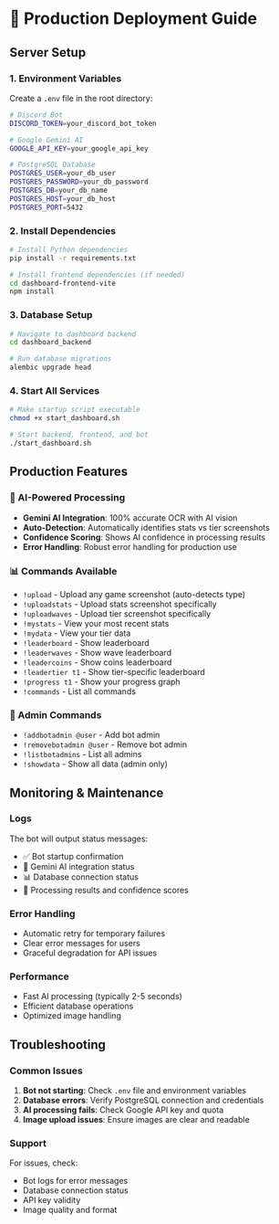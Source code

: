 # 🚀 Production Deployment Guide

## **Server Setup**

### **1. Environment Variables**
Create a `.env` file in the root directory:

```bash
# Discord Bot
DISCORD_TOKEN=your_discord_bot_token

# Google Gemini AI
GOOGLE_API_KEY=your_google_api_key

# PostgreSQL Database
POSTGRES_USER=your_db_user
POSTGRES_PASSWORD=your_db_password
POSTGRES_DB=your_db_name
POSTGRES_HOST=your_db_host
POSTGRES_PORT=5432
```

### **2. Install Dependencies**
```bash
# Install Python dependencies
pip install -r requirements.txt

# Install frontend dependencies (if needed)
cd dashboard-frontend-vite
npm install
```

### **3. Database Setup**
```bash
# Navigate to dashboard backend
cd dashboard_backend

# Run database migrations
alembic upgrade head
```

### **4. Start All Services**
```bash
# Make startup script executable
chmod +x start_dashboard.sh

# Start backend, frontend, and bot
./start_dashboard.sh
```

## **Production Features**

### **🤖 AI-Powered Processing**
- **Gemini AI Integration**: 100% accurate OCR with AI vision
- **Auto-Detection**: Automatically identifies stats vs tier screenshots
- **Confidence Scoring**: Shows AI confidence in processing results
- **Error Handling**: Robust error handling for production use

### **📊 Commands Available**
- `!upload` - Upload any game screenshot (auto-detects type)
- `!uploadstats` - Upload stats screenshot specifically
- `!uploadwaves` - Upload tier screenshot specifically
- `!mystats` - View your most recent stats
- `!mydata` - View your tier data
- `!leaderboard` - Show leaderboard
- `!leaderwaves` - Show wave leaderboard
- `!leadercoins` - Show coins leaderboard
- `!leadertier t1` - Show tier-specific leaderboard
- `!progress t1` - Show your progress graph
- `!commands` - List all commands

### **🔧 Admin Commands**
- `!addbotadmin @user` - Add bot admin
- `!removebotadmin @user` - Remove bot admin
- `!listbotadmins` - List all admins
- `!showdata` - Show all data (admin only)

## **Monitoring & Maintenance**

### **Logs**
The bot will output status messages:
- ✅ Bot startup confirmation
- 🤖 Gemini AI integration status
- 📊 Database connection status
- 🎯 Processing results and confidence scores

### **Error Handling**
- Automatic retry for temporary failures
- Clear error messages for users
- Graceful degradation for API issues

### **Performance**
- Fast AI processing (typically 2-5 seconds)
- Efficient database operations
- Optimized image handling

## **Troubleshooting**

### **Common Issues**
1. **Bot not starting**: Check `.env` file and environment variables
2. **Database errors**: Verify PostgreSQL connection and credentials
3. **AI processing fails**: Check Google API key and quota
4. **Image upload issues**: Ensure images are clear and readable

### **Support**
For issues, check:
- Bot logs for error messages
- Database connection status
- API key validity
- Image quality and format 